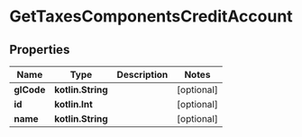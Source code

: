 
# GetTaxesComponentsCreditAccount

## Properties
| Name | Type | Description | Notes |
| ------------ | ------------- | ------------- | ------------- |
| **glCode** | **kotlin.String** |  |  [optional] |
| **id** | **kotlin.Int** |  |  [optional] |
| **name** | **kotlin.String** |  |  [optional] |



